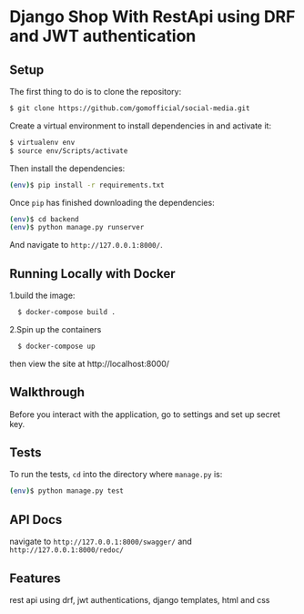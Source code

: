# Django Shop With RestApi using DRF and JWT authentication

## Setup

The first thing to do is to clone the repository:

```sh
$ git clone https://github.com/gomofficial/social-media.git
```

Create a virtual environment to install dependencies in and activate it:

```sh
$ virtualenv env
$ source env/Scripts/activate
```

Then install the dependencies:

```sh
(env)$ pip install -r requirements.txt
```


Once `pip` has finished downloading the dependencies:
```sh
(env)$ cd backend 
(env)$ python manage.py runserver

```
And navigate to `http://127.0.0.1:8000/`.


## Running Locally with Docker

1.build the image:

```sh
  $ docker-compose build .
```
2.Spin up the containers
```sh
  $ docker-compose up
```
then view the site at  http://localhost:8000/

## Walkthrough

Before you interact with the application, go to settings and set up
secret key.


## Tests

To run the tests, `cd` into the directory where `manage.py` is:
```sh
(env)$ python manage.py test

```
## API Docs 
  navigate to `http://127.0.0.1:8000/swagger/` and `http://127.0.0.1:8000/redoc/`
  
## Features
 rest api using drf,
 jwt authentications,
 django templates,
 html and css